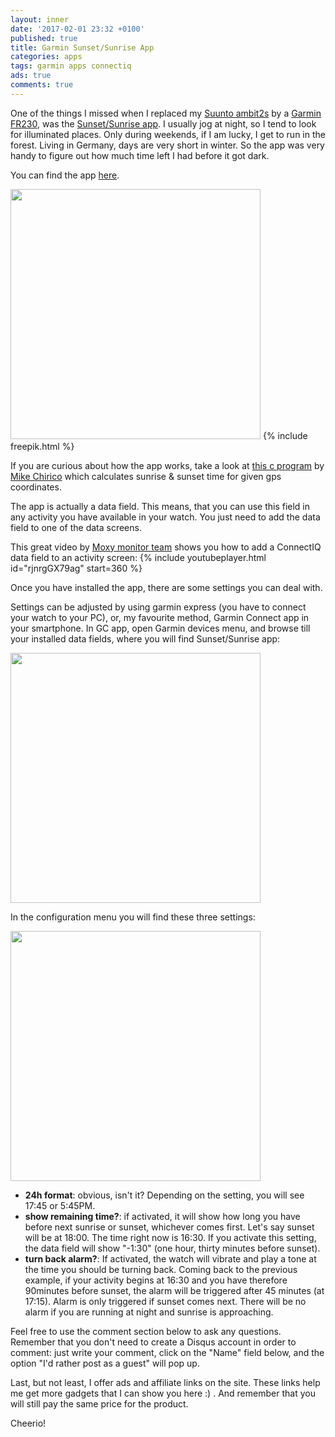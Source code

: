 ```yaml
---
layout: inner
date: '2017-02-01 23:32 +0100'
published: true
title: Garmin Sunset/Sunrise App
categories: apps
tags: garmin apps connectiq
ads: true
comments: true
---
```


One of the things I missed when I replaced my [Suunto ambit2s](http://www.ebay.com/sch/i.html?_from=R40&_trksid=p2050601.m570.l1313.TR10.TRC2.A0.H0.Xsuunto+ambit2s.TRS0&_nkw=suunto+ambit2s&_sacat=0) by a [Garmin FR230](https://www.amazon.com/Garmin-Forerunner-230-Black-White/dp/B016PAPI3W/ref=sr_1_1?ie=UTF8&qid=1486048722&sr=8-1&keywords=fr230), was the [Sunset/Sunrise app](http://www.movescount.com/apps/app10000003-SunriseSunset). 
I usually jog at night, so I tend to look for illuminated places. Only during weekends, if I am lucky, I get to run in the forest. 
Living in Germany, days are very short in winter. So the app was very handy to figure out how much time left I had before it got dark. 

You can find the app [here](https://apps.garmin.com/es-ES/apps/d4253bb4-1aaf-4538-be8f-5e2e864708ea#0). 

<img src="{{site.baseurl}}/images/sunset (2).png" width="400">
{% include freepik.html %}


If you are curious about how the app works, take a look at [this c program](http://souptonuts.sourceforge.net/code/sunrise.c.html)  by [Mike Chirico](http://souptonuts.sourceforge.net/) which calculates sunrise & sunset time for given gps coordinates. 

The app is actually a data field. This means, that you can use this field in any activity you have available in your watch. You just need to add the data field to one of the data screens.

This great video by [Moxy monitor team](http://www.moxymonitor.com/) shows you how to add a ConnectIQ data field to an activity screen:
{% include youtubeplayer.html id="rjnrgGX79ag" start=360 %}

Once you have installed the app, there are some settings you can deal with. 

Settings can be adjusted by using garmin express (you have to connect your watch to your PC), or, my favourite method, Garmin Connect app in your smartphone. 
In GC app, open Garmin devices menu, and browse till your installed data fields, where you will find Sunset/Sunrise app:

<img src="{{{site.baseurl}}/images/Screenshot_2017-01-31-05-36-10.png" width="400">

In the configuration menu you will find these three settings:

<img src="{{{site.baseurl}}/images/Screenshot_2017-01-31-05-36-22.png" width="400">


+ **24h format**: obvious, isn't it? Depending on the setting, you will see 17:45 or 5:45PM. 
+ **show remaining time?**: if activated, it will show how long you have before next sunrise or sunset, whichever comes first.  Let's say sunset will be at 18:00. The time right now is 16:30. If you activate this setting, the data field will show "-1:30" (one hour, thirty minutes before sunset). 
+ **turn back alarm?**: If activated, the watch will vibrate and play a tone at the time you should be turning back. Coming back to the previous example, if your activity begins at 16:30 and you have therefore 90minutes before sunset, the alarm will be triggered after 45 minutes (at 17:15). Alarm is only triggered if sunset comes next. There will be no alarm if you are running at night and sunrise is approaching. 


Feel free to use the comment section below to ask any questions. 
Remember that you don't need to create a Disqus account in order to comment: just write your comment, click on the "Name" field below, and the option "I'd rather post as a guest" will pop up.

Last, but not least, I offer ads and affiliate links on the site. These links help me get more gadgets that I can show you here :) . And remember that you will still pay the same price for the product. 

Cheerio!
